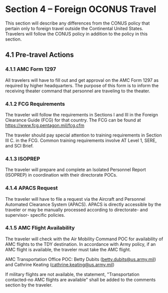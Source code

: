 # Section 4 – Foreign OCONUS Travel

This section will describe any differences from the CONUS policy that pertain only to foreign travel outside the Continental United States. Travelers will follow the CONUS policy in addition to the policy in this section.

## 4.1 Pre-travel Actions

### 4.1.1 AMC Form 1297

All travelers will have to fill out and get approval on the AMC Form 1297 as required by higher headquarters. The purpose of this form is to inform the receiving theater command that personnel are traveling to the theater. 

### 4.1.2 FCG Requirements

The traveler will follow the requirements in Sections I and III in the Foreign Clearance Guide (FCG) for that country. The FCG can be found at https://www.fcg.pentagon.mil/fcg.cfm

The traveler should pay special attention to training requirements in Section III C. in the FCG. Common training requirements involve AT Level 1, SERE, and SCI Brief.

### 4.1.3 ISOPREP

The traveler will prepare and complete an Isolated Personnel Report (ISOPREP) in coordination with their directorate POCs.

### 4.1.4 APACS Request

The traveler will have to file a request via the Aircraft and Personnel Automated Clearance System (APACS). APACS is directly accessible by the traveler or may be manually processed according to directorate- and supervisor- specific policies. 


### 4.1.5 AMC Flight Availability 

The traveler will check with the Air Mobility Command POC for availability of AMC flights to the TDY destination. In accordance with Army policy, if an AMC flight is available, the traveler must take the AMC flight.

AMC Transportation Office POC: Betty Dubits (betty.dubits@us.army.mil) and Cathrine Keating (cathrine.keating@us.army.mil)

If military flights are not available, the statement, "Transportation contacted-no AMC flights are available" shall be added to the comments section by the traveler.
